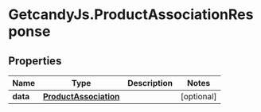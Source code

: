 # GetcandyJs.ProductAssociationResponse

## Properties

Name | Type | Description | Notes
------------ | ------------- | ------------- | -------------
**data** | [**ProductAssociation**](ProductAssociation.md) |  | [optional] 


